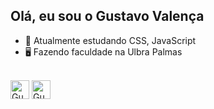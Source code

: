 ## Olá, eu sou o Gustavo Valença

- 🌱 Atualmente estudando CSS, JavaScript
- 🖥️ Fazendo faculdade na Ulbra Palmas
<div style="display: inline_block"><br>
  <img align="center" alt="Gustavo-py height="30" width="30" src="https://cdn.jsdelivr.net/gh/devicons/devicon@latest/icons/python/python-original.svg" />
  <img align="center" alt="Gustavo-py height="30" width="30" src="https://cdn.jsdelivr.net/gh/devicons/devicon@latest/icons/cplusplus/cplusplus-original.svg" />
</div>
